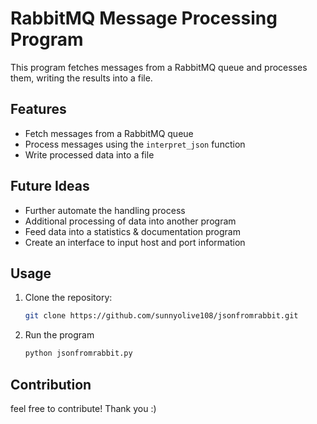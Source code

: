 # RabbitMQ Message Processing Program

This program fetches messages from a RabbitMQ queue and processes them, writing the results into a file.

## Features

- Fetch messages from a RabbitMQ queue
- Process messages using the `interpret_json` function
- Write processed data into a file

## Future Ideas

- Further automate the handling process
- Additional processing of data into another program
- Feed data into a statistics & documentation program
- Create an interface to input host and port information

## Usage

1. Clone the repository:

   ```bash
   git clone https://github.com/sunnyolive108/jsonfromrabbit.git
2. Run the program
   ```bash
   python jsonfromrabbit.py

## Contribution
   feel free to contribute! Thank you :)
